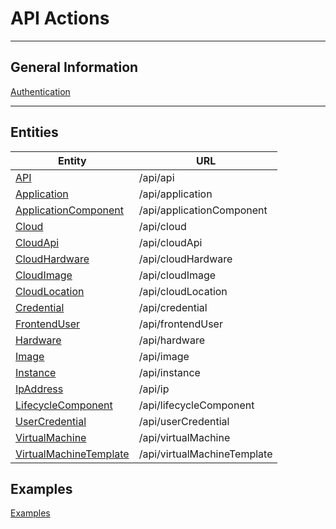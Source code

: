 ﻿# API Actions
***
## General Information
[Authentication](general/Authentication.md)
***
## Entities
Entity                                 | URL
------------------------------------------------------------ | ---------------------------
[API](entities/Api.md)                                       | /api/api
[Application](entities/Application.md)                       | /api/application
[ApplicationComponent](entities/ApplicationComponent.md)     | /api/applicationComponent
[Cloud](entities/Cloud.md)                                   | /api/cloud
[CloudApi](entities/CloudApi.md)                             | /api/cloudApi
[CloudHardware](entities/CloudHardware.md)                   | /api/cloudHardware
[CloudImage](entities/CloudImage.md)                         | /api/cloudImage
[CloudLocation](entities/CloudLocation.md)                   | /api/cloudLocation
[Credential](entities/Credential.md)                         | /api/credential
[FrontendUser](entities/FrontendUser.md)                     | /api/frontendUser
[Hardware](entities/Hardware.md)                             | /api/hardware
[Image](entities/Image.md)                                   | /api/image
[Instance](entities/Instance.md)                             | /api/instance
[IpAddress](entities/IpAddress.md)                           | /api/ip
[LifecycleComponent](entities/LifecycleComponent.md)         | /api/lifecycleComponent
[UserCredential](entities/UserCredential.md)                 | /api/userCredential
[VirtualMachine](entities/VirtualMachine.md)                 | /api/virtualMachine
[VirtualMachineTemplate](entities/VirtualMachineTemplate.md) | /api/virtualMachineTemplate

## Examples
[Examples](Examples.md)
